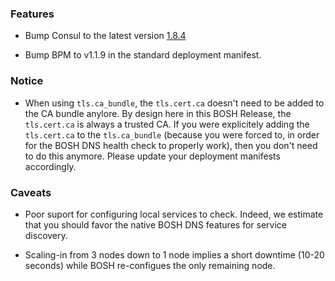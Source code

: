 ### Features

- Bump Consul to the latest version [1.8.4](https://github.com/hashicorp/consul/blob/master/CHANGELOG.md#184-september-11-2020)

- Bump BPM to v1.1.9 in the standard deployment manifest.


### Notice

- When using `tls.ca_bundle`, the `tls.cert.ca` doesn't need to be added to the CA bundle anylore. By design here in this BOSH Release, the `tls.cert.ca` is always a trusted CA. If you were explicitely adding the `tls.cert.ca` to the `tls.ca_bundle` (because you were forced to, in order for the BOSH DNS health check to properly work), then you don't need to do this anymore. Please update your deployment manifests accordingly.


### Caveats

- Poor suport for configuring local services to check. Indeed, we estimate that you should favor the native BOSH DNS features for service discovery.

- Scaling-in from 3 nodes down to 1 node implies a short downtime (10-20 seconds) while BOSH re-configues the only remaining node.
